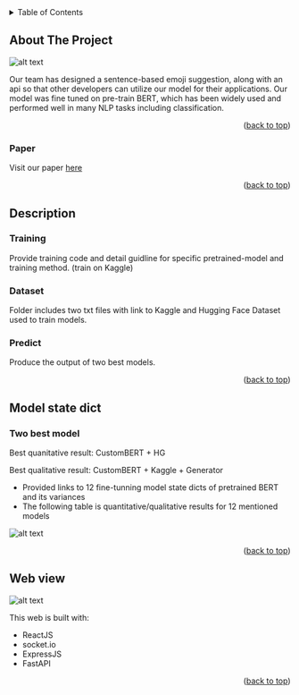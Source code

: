 <!-- TABLE OF CONTENTS -->
<details>
  <summary>Table of Contents</summary>
  <ol>
    <li>
      <a href="#about-the-project">About The Project</a>
      <ul>
        <li><a href="#paper">Paper</a></li>
      </ul>
    </li>
    <li>
      <a href="#description">Description</a>
      <ul>
        <li><a href="#training">Training</a></li>
        <li><a href="#predict">Predict</a></li>
        <li><a href="#dataset">Dataset</a></li>
      </ul>
    </li>
    <li><a href="#model-state-dict">Model state dict</a></li>
    <li><a href="#Web-view">Web view</a></li>
  </ol>
</details>

<!-- ABOUT THE PROJECT -->
## About The Project
![alt text](https://github.com/SimonCao1207/Emoji-Recommendation/blob/main/img/pic1.png?raw=true)

Our team has designed a sentence-based emoji suggestion, along with an api so that other developers can utilize our model for their applications. Our model was fine
tuned on pre-train BERT, which has been widely used and performed well in many NLP tasks
including classification.

<p align="right">(<a href="#top">back to top</a>)</p>

### Paper

Visit our paper [here](https://drive.google.com/file/d/1KwyAgc_1gwo7T38B4x2BNCV9PFxrAkT4/view?usp=sharing)

<p align="right">(<a href="#top">back to top</a>)</p>

<!-- GETTING STARTED -->
## Description

### Training

Provide training code and detail guidline for specific pretrained-model and training method. (train on Kaggle)

### Dataset
Folder includes two txt files with link to Kaggle and Hugging Face Dataset used to train models.

### Predict

Produce the output of two best models.

<p align="right">(<a href="#top">back to top</a>)</p>

<!-- Model state dict -->
## Model state dict

### Two best model
Best quanitative result: CustomBERT + HG

Best qualitative result: CustomBERT + Kaggle + Generator

- Provided links to 12 fine-tunning model state dicts of pretrained BERT and its variances
- The following table is quantitative/qualitative results for 12 mentioned models
  
![alt text](https://github.com/SimonCao1207/Emoji-Recommendation/blob/main/img/table.PNG?raw=true)

<p align="right">(<a href="#top">back to top</a>)</p>



<!-- WEB VIEW -->
## Web view

![alt text](https://github.com/SimonCao1207/Emoji-Recommendation/blob/main/img/webview.PNG?raw=true)

This web is built with:
- ReactJS
- socket.io
- ExpressJS
- FastAPI
  

<p align="right">(<a href="#top">back to top</a>)</p>
